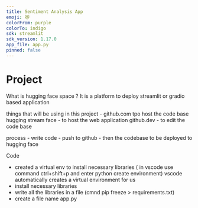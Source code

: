```yaml
---
title: Sentiment Analysis App
emoji: 😻
colorFrom: purple
colorTo: indigo
sdk: streamlit
sdk_version: 1.17.0
app_file: app.py
pinned: false
---
```







# Project

What is hugging face space ?
It is a platform to deploy streamlit or gradio based application

things that will be using in this project - 
github.com tpo host the code base
hugging stream face - to host the web application
github.dev - to edit the code base


process - write code - push to github - then the codebase to be deployed to hugging face

Code 
- created a virtual env to install necessary libraries ( in vscode use command ctrl+shift+p  and enter python create environment) vscode automatically creates a virtual environment for us
- install necessary libraries 
- write all the libraries in a file (cmnd  pip  freeze > requirements.txt)
- create a file name app.py